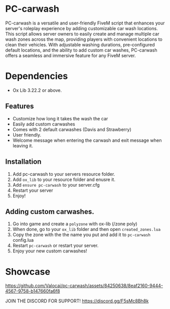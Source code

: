 # PC-carwash

PC-carwash is a versatile and user-friendly FiveM script that enhances your server's roleplay experience by adding customizable car wash locations. This script allows server owners to easily create and manage multiple car wash zones across the map, providing players with convenient locations to clean their vehicles. With adjustable washing durations, pre-configured default locations, and the ability to add custom car washes, PC-carwash offers a seamless and immersive feature for any FiveM server.

# Dependencies
- Ox Lib 3.22.2 or above.

## Features

- Customize how long it takes the wash the car
- Easily add custom carwashes
- Comes with 2 default carwashes (Davis and Strawberry)
- User friendly.
- Welcome message when entering the carwash and exit message when leaving it.

## Installation

1. Add pc-carwash to your servers resource folder.
4. Add `ox_lib` to your resource folder and enusre it.
3. Add `ensure pc-carwash` to your server.cfg
4. Restart your server
5. Enjoy!

## Adding custom carwashes.
1. Go into game and create a `polyzone` with ox-lib (/zone poly)
2. When done, go to your `ox_lib` folder and then open `created_zones.lua`
3. Copy the zone with the the name you put and add it to `pc-carwash` config.lua
4. Restart `pc-carwash` or restart your server.
5. Enjoy your new custom carwashes!

# Showcase


https://github.com/Valocai/pc-carwash/assets/84250638/8eaf2160-9444-4567-9758-b147660fa6f8




JOIN THE DISCORD FOR SUPPORT! https://discord.gg/F5sMc8Bh8k

